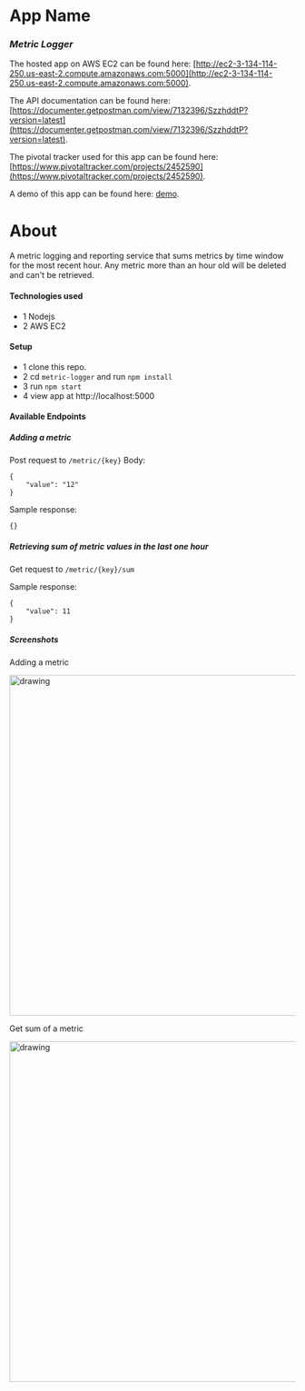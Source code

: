 # App Name
### _Metric Logger_

The hosted app on AWS EC2 can be found here: [http://ec2-3-134-114-250.us-east-2.compute.amazonaws.com:5000](http://ec2-3-134-114-250.us-east-2.compute.amazonaws.com:5000).

The API documentation can be found here: [https://documenter.getpostman.com/view/7132396/SzzhddtP?version=latest](https://documenter.getpostman.com/view/7132396/SzzhddtP?version=latest).

The pivotal tracker used for this app can be found here: [https://www.pivotaltracker.com/projects/2452590](https://www.pivotaltracker.com/projects/2452590).

A demo of this app can be found here: [demo](https://youtu.be/8mMrYv_DjYM).

# About
A metric logging and reporting service that sums metrics by time window for the most recent hour.
Any metric more than an hour old will be deleted and can't be retrieved.

#### Technologies used
- 1 Nodejs
- 2 AWS EC2

#### Setup
- 1 clone this repo.
- 2 cd `metric-logger` and run `npm install`
- 3 run `npm start`
- 4 view app at http://localhost:5000

#### Available Endpoints

##### Adding a metric
Post request to `/metric/{key}`
Body:
```
{
	"value": "12"
}
```
Sample response:
```
{}
```

##### Retrieving sum of metric values in the last one hour
Get request to `/metric/{key}/sum`

Sample response:
```
{
    "value": 11
}
```

##### Screenshots
Adding a metric

<img src="https://i.imgur.com/8au1RdE.png" alt="drawing" width="600" />

Get sum of a metric

<img src="https://i.imgur.com/eV3s1vB.png" alt="drawing" width="600" />
